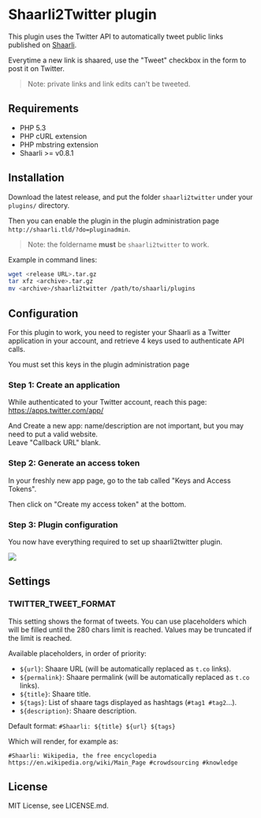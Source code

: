 # Shaarli2Twitter plugin

This plugin uses the Twitter API to automatically tweet public links published on 
[Shaarli](https://github.com/shaarli/Shaarli/).

Everytime a new link is shaared, use the "Tweet" checkbox in the form 
to post it on Twitter.

> Note: private links and link edits can't be tweeted.

## Requirements

  - PHP 5.3
  - PHP cURL extension
  - PHP mbstring extension
  - Shaarli >= v0.8.1

## Installation

Download the latest release, and put the folder `shaarli2twitter` under your `plugins/` directory.

Then you can enable the plugin in the plugin administration page `http://shaarli.tld/?do=pluginadmin`.
 
> Note: the foldername **must** be `shaarli2twitter` to work.

Example in command lines:

```bash
wget <release URL>.tar.gz
tar xfz <archive>.tar.gz
mv <archive>/shaarli2twitter /path/to/shaarli/plugins
```

## Configuration
 
For this plugin to work, you need to register your Shaarli as a Twitter application in your account,
and retrieve 4 keys used to authenticate API calls.

You must set this keys in the plugin administration page

### Step 1: Create an application

While authenticated to your Twitter account, reach this page: https://apps.twitter.com/app/

And Create a new app: name/description are not important, but you may need to put a valid website.  
Leave "Callback URL" blank.

### Step 2: Generate an access token

In your freshly new app page, go to the tab called "Keys and Access Tokens".

Then click on "Create my access token" at the bottom.

### Step 3: Plugin configuration

You now have everything required to set up shaarli2twitter plugin.

![](https://cloud.githubusercontent.com/assets/1962678/20008438/ddfa0326-a2a0-11e6-87a7-44319da34d1d.png)

## Settings

### TWITTER_TWEET_FORMAT

This setting shows the format of tweets. You can use placeholders which will be filled 
until the 280 chars limit is reached. Values may be truncated if the limit is reached.

Available placeholders, in order of priority:

  * `${url}`: Shaare URL (will be automatically replaced as `t.co` links).
  * `${permalink}`: Shaare permalink (will be automatically replaced as `t.co` links).
  * `${title}`: Shaare title.
  * `${tags}`: List of shaare tags displayed as hashtags (`#tag1 #tag2`...).
  * `${description}`: Shaare description.   
 
Default format: `#Shaarli: ${title} ${url} ${tags}`

Which will render, for example as:

    #Shaarli: Wikipedia, the free encyclopedia https://en.wikipedia.org/wiki/Main_Page #crowdsourcing #knowledge

## License

MIT License, see LICENSE.md.
